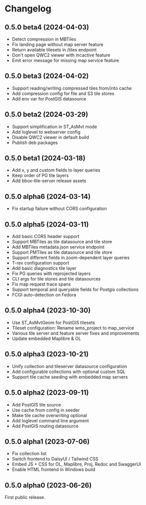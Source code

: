# Changelog

## 0.5.0 beta4 (2024-04-03)

- Detect compression in MBTiles
- Fix landing page without map server feature
- Return available tilesets in /tiles endpoint
- Don't open QWC2 viewer with incactive feature
- Emit error message for missing map service feature

## 0.5.0 beta3 (2024-04-02)

- Support reading/writing compressed tiles from/into cache
- Add compression config for file and S3 tile stores
- Add env var for PostGIS datasource

## 0.5.0 beta2 (2024-03-29)

- Support simplification in ST_AsMvt mode
- Add loglevel to webserver config
- Disable QWC2 viewer in default build
- Publish deb packages

## 0.5.0 beta1 (2024-03-18)

- Add x, y and custom fields to layer queries
- Keep order of PG tile layers
- Add bbox-tile-server release assets

## 0.5.0 alpha6 (2024-03-14)

* Fix startup failure without CORS configuration

## 0.5.0 alpha5 (2024-03-11)

* Add basic CORS header support
* Support MBTiles as tile datasource and tile store
* Add MBTiles metadata.json service endpoint
* Support PMTiles as tile datasource and tile store
* Support different fields in zoom-dependent layer queries
* T-rex configuration support
* Add basic diagnostics tile layer
* Fix PG queries with reprojected layers
* CLI args for tile stores and tile datasources
* Fix map request trace spans
* Support temporal and queryable fields for Postgis collections
* FCGI auto-detection on Fedora

## 0.5.0 alpha4 (2023-10-30)

* Use ST_AsMvtGeom for PostGIS tilesets
* Tileset configuration: Rename wms_project to map_service
* Various tile server and feature server fixes and improvements
* Update embedded Maplibre & OL

## 0.5.0 alpha3 (2023-10-21)

* Unify collection and tileserver datasource configuration
* Add configurable collections with optional custom SQL
* Support tile cache seeding with embedded map servers

## 0.5.0 alpha2 (2023-09-11)

* Add PostGIS tile source
* Use cache from config in seeder
* Make tile cache overwriting optional
* Add loglevel command line argument
* Add PostGIS routing datasource

## 0.5.0 alpha1 (2023-07-06)

* Fix collection list
* Switch frontend to DaisyUI / Tailwind CSS
* Embed JS + CSS for OL, Maplibre, Proj, Redoc and SwaggerUI
* Enable HTML frontend in Windows build

## 0.5.0 alpha0 (2023-06-26)

First public release.
